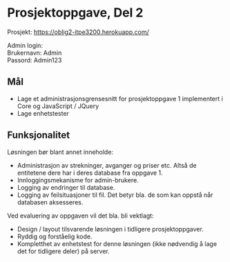 # Prosjektoppgave, Del 2

Prosjekt: https://oblig2-itpe3200.herokuapp.com/

Admin login:<br>
Brukernavn: Admin<br>
Passord: Admin123

## Mål
* Lage et administrasjonsgrensesnitt for prosjektoppgave 1 implementert i Core og JavaScript / JQuery
* Lage  enhetstester

## Funksjonalitet
Løsningen bør blant annet inneholde:
* Administrasjon av strekninger,  avganger og priser  etc.  Altså de entitetene dere har i deres database fra oppgave 1.
* Innloggingsmekanisme for admin-brukere.
* Logging av endringer til database.
* Logging av feilsituasjoner til fil. Det betyr bla. de som kan oppstå når databasen aksesseres.

Ved evaluering av oppgaven vil det bla. bli vektlagt:
* Design / layout tilsvarende løsningen i tidligere prosjektoppgaver.
* Ryddig og forståelig kode.
* Kompletthet av enhetstest for denne løsningen (ikke nødvendig å lage det for tidligere deler) på server.
